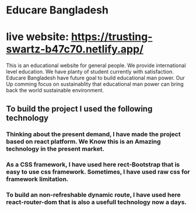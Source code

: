 # Educare Bangladesh

# live website: https://trusting-swartz-b47c70.netlify.app/

This is an educational website for general people. We provide international level education. We have planty of student currently with satisfaction. Educare Bangladesh have future goal to build educational man power. Our Up comming focus on sustainablity that educational man power can bring back the world sustainable environment.


## To build the project I used the following technology 

### Thinking about the present demand, I have made the project based on react platform. We Know this is an Amazing technology in the present market.

### As a CSS framework, I have used here rect-Bootstrap that is easy to use css framework. Sometimes, I have used raw css for framework limitation.

### To build an non-refreshable dynamic route, I have used here react-router-dom that is also a usefull technology now a days.